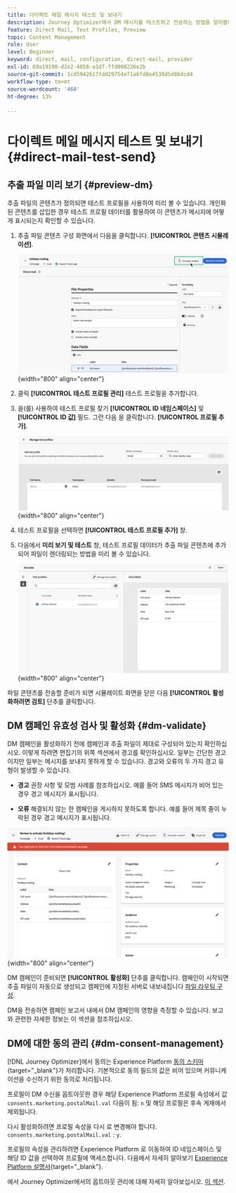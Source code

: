```yaml
---
title: 다이렉트 메일 메시지 테스트 및 보내기
description: Journey Optimizer에서 DM 메시지를 테스트하고 전송하는 방법을 알아봅니다
feature: Direct Mail, Test Profiles, Preview
topic: Content Management
role: User
level: Beginner
keyword: direct, mail, configuration, direct-mail, provider
exl-id: 69a19190-d2e2-4858-a1df-ffd008226e2b
source-git-commit: 1cd5942617fdd29754e71a6fd8e4538d5d86dcd4
workflow-type: tm+mt
source-wordcount: '460'
ht-degree: 13%

---
```


# 다이렉트 메일 메시지 테스트 및 보내기 {#direct-mail-test-send}

## 추출 파일 미리 보기 {#preview-dm}

추출 파일의 콘텐츠가 정의되면 테스트 프로필을 사용하여 미리 볼 수 있습니다. 개인화된 콘텐츠를 삽입한 경우 테스트 프로필 데이터를 활용하여 이 콘텐츠가 메시지에 어떻게 표시되는지 확인할 수 있습니다.

1. 추출 파일 콘텐츠 구성 화면에서 다음을 클릭합니다. **[!UICONTROL 콘텐츠 시뮬레이션]**.

   ![](assets/direct-mail-simulate-button.png){width="800" align="center"}

1. 클릭 **[!UICONTROL 테스트 프로필 관리]** 테스트 프로필을 추가합니다.

1. 을(를) 사용하여 테스트 프로필 찾기 **[!UICONTROL ID 네임스페이스]** 및 **[!UICONTROL ID 값]** 필드. 그런 다음 을 클릭합니다. **[!UICONTROL 프로필 추가]**.

   ![](assets/direct-mail-test-profile.png){width="800" align="center"}

1. 테스트 프로필을 선택하면 **[!UICONTROL 테스트 프로필 추가]** 창.

1. 다음에서 **미리 보기 및 테스트** 창, 테스트 프로필 데이터가 추출 파일 콘텐츠에 추가되어 파일이 렌더링되는 방법을 미리 볼 수 있습니다.

   ![](assets/direct-mail-simulate.png){width="800" align="center"}

파일 콘텐츠를 전송할 준비가 되면 시뮬레이트 화면을 닫은 다음 **[!UICONTROL 활성화하려면 검토]** 단추를 클릭합니다.

## DM 캠페인 유효성 검사 및 활성화 {#dm-validate}

DM 캠페인을 활성화하기 전에 캠페인과 추출 파일이 제대로 구성되어 있는지 확인하십시오. 이렇게 하려면 편집기의 위쪽 섹션에서 경고를 확인하십시오. 일부는 간단한 경고이지만 일부는 메시지를 보내지 못하게 할 수 있습니다. 경고와 오류의 두 가지 경고 유형이 발생할 수 있습니다.

* **경고** 권장 사항 및 모범 사례를 참조하십시오. 예를 들어 SMS 메시지가 비어 있는 경우 경고 메시지가 표시됩니다.

* **오류** 해결되지 않는 한 캠페인을 게시하지 못하도록 합니다. 예를 들어 제목 줄이 누락된 경우 경고 메시지가 표시됩니다.

![](assets/direct-mail-review.png){width="800" align="center"}

DM 캠페인이 준비되면 **[!UICONTROL 활성화]** 단추를 클릭합니다. 캠페인이 시작되면 추출 파일이 자동으로 생성되고 캠페인에 지정된 서버로 내보내집니다 [파일 라우팅 구성](../direct-mail/direct-mail-configuration.md).

DM을 전송하면 캠페인 보고서 내에서 DM 캠페인의 영향을 측정할 수 있습니다. 보고와 관련한 자세한 정보는 이 섹션을 참조하십시오.

## DM에 대한 동의 관리 {#dm-consent-management}

[!DNL Journey Optimizer]에서 동의는 Experience Platform [동의 스키마](https://experienceleague.adobe.com/docs/experience-platform/xdm/field-groups/profile/consents.html?lang=ko){target="_blank"}가 처리합니다. 기본적으로 동의 필드의 값은 비어 있으며 커뮤니케이션을 수신하기 위한 동의로 처리됩니다.

프로필이 DM 수신을 옵트아웃한 경우 해당 Experience Platform 프로필 속성에서 값 `consents.marketing.postalMail.val` 다음이 됨: `n` 및 해당 프로필은 후속 게재에서 제외됩니다.

다시 활성화하려면 프로필 속성을 다시 로 변경해야 합니다. `consents.marketing.postalMail.val` : `y`.

프로필의 속성을 관리하려면 Experience Platform 로 이동하여 ID 네임스페이스 및 해당 ID 값을 선택하여 프로필에 액세스합니다. 다음에서 자세히 알아보기 [Experience Platform 설명서](https://experienceleague.adobe.com/docs/experience-platform/profile/ui/user-guide.html?lang=ko#getting-started){target="_blank"}.

에서 Journey Optimizer에서의 옵트아웃 관리에 대해 자세히 알아보십시오. [이 섹션](../privacy/opt-out.md).
